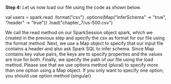 
**Step 4:** Let us now load our file using the code as shown below.

val users = spark.read
  .format("csv")
  .options(Map("inferSchema" -> "true", "header" -> "true"))
  .load("chapter_7/us-500.csv")

We call the read method on our SparkSession object spark, which we created in the previous step and specify the csv as format for our file using the format method. Next, we use a Map object to specify that our input file contains a header and also ask Spark SQL to infer schema. Since Map contains key value pairs, the keys are to specify properties and the values are true for both. Finally, we specify the path of our file using the load method. Please see that we use options method (plural) to specify more than one option using a Map object. If you only want to specify one option, you should use option method (singular). 

 
 